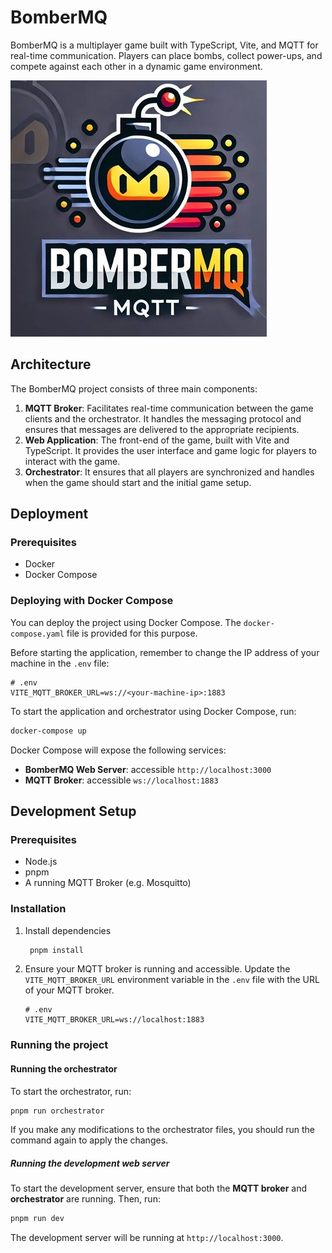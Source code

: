 # BomberMQ

BomberMQ is a multiplayer game built with TypeScript, Vite, and MQTT for real-time communication. Players can place bombs, collect power-ups, and compete against each other in a dynamic game environment.

![BomberMQ Gameplay](https://github.com/ArthurMbraga/bomberMQ/raw/main/public/logo_small.jpeg)

## Architecture

The BomberMQ project consists of three main components:

1. **MQTT Broker**: Facilitates real-time communication between the game clients and the orchestrator. It handles the messaging protocol and ensures that messages are delivered to the appropriate recipients.
2. **Web Application**: The front-end of the game, built with Vite and TypeScript. It provides the user interface and game logic for players to interact with the game.
3. **Orchestrator**: It ensures that all players are synchronized and handles when the game should start and the initial game setup.


## Deployment

### Prerequisites

- Docker
- Docker Compose


### Deploying with Docker Compose
  
  
You can deploy the project using Docker Compose. The `docker-compose.yaml` file is provided for this purpose.

Before starting the application, remember to change the IP address of your machine in the `.env` file:

```properties
# .env
VITE_MQTT_BROKER_URL=ws://<your-machine-ip>:1883
```

To start the application and orchestrator using Docker Compose, run:

```sh
docker-compose up
```

Docker Compose will expose the following services:

- **BomberMQ Web Server**: accessible `http://localhost:3000`
- **MQTT Broker**: accessible `ws://localhost:1883`

## Development Setup

### Prerequisites

- Node.js
- pnpm
- A running MQTT Broker (e.g. Mosquitto)

### Installation

1. Install dependencies
   ```sh
    pnpm install
   ```
2. Ensure your MQTT broker is running and accessible. Update the `VITE_MQTT_BROKER_URL` environment variable in the `.env` file with the URL of your MQTT broker.

   ```properties
   # .env
   VITE_MQTT_BROKER_URL=ws://localhost:1883
   ```

### Running the project
#### Running the orchestrator

To start the orchestrator, run:

```sh
pnpm run orchestrator
```

If you make any modifications to the orchestrator files, you should run the command again to apply the changes.


##### Running the development web server

To start the development server, ensure that both the **MQTT broker** and **orchestrator** are running. Then, run:

```sh
pnpm run dev
```

The development server will be running at `http://localhost:3000`.


